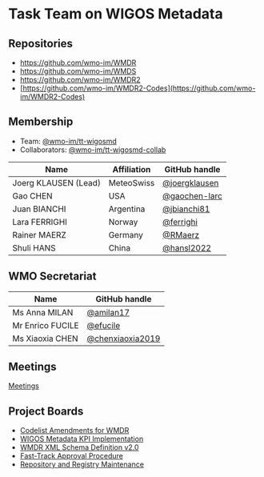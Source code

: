 # Task Team on WIGOS Metadata

## Repositories

*   https://github.com/wmo-im/WMDR
*   https://github.com/wmo-im/WMDS
*   https://github.com/wmo-im/WMDR2
*   [https://github.com/wmo-im/WMDR2-Codes](https://github.com/wmo-im/WMDR2-Codes)

## Membership
* Team: [@wmo-im/tt-wigosmd](https://github.com/orgs/wmo-im/teams/tt-wigosmd)
* Collaborators: [@wmo-im/tt-wigosmd-collab](https://github.com/orgs/wmo-im/teams/tt-wigosmd-collab)

| Name | Affiliation | GitHub handle |
| --- | --- | --- |
| Joerg KLAUSEN (Lead) | MeteoSwiss |[@joergklausen](https://github.com/orgs/wmo-im/people/joergklausen)
| Gao CHEN| USA| [@gaochen-larc](https://github.com/orgs/wmo-im/people/gaochen-larc)
| Juan BIANCHI | Argentina| [@jbianchi81](https://github.com/orgs/wmo-im/people/jbianchi81)
| Lara FERRIGHI | Norway| [@ferrighi](https://github.com/orgs/wmo-im/people/ferrighi)
| Rainer MAERZ | Germany| [@RMaerz](https://github.com/orgs/wmo-im/people/RMaerz)
| Shuli HANS|China| [@hansl2022](https://github.com/orgs/wmo-im/people/hansl2022)

## WMO Secretariat

| Name | GitHub handle |
| --- | --- |
| Ms Anna MILAN |[@amilan17](https://github.com/orgs/wmo-im/people/amilan17) |
| Mr Enrico FUCILE |[@efucile](https://github.com/orgs/wmo-im/people/efucile) |
| Ms Xiaoxia CHEN |[@chenxiaoxia2019](https://github.com/chenxiaoxia2019) |

## Meetings
[Meetings](https://github.com/wmo-im/tt-wigosmd/wiki/Meetings)

## Project Boards
* [Codelist Amendments for WMDR](https://github.com/wmo-im/wmds/projects/6)
* [WIGOS Metadata KPI Implementation](https://github.com/wmo-im/wmdr/projects/3)
* [WMDR XML Schema Definition v2.0](https://github.com/wmo-im/wmdr/projects/1)
* [Fast-Track Approval Procedure](https://github.com/wmo-im/wmds/projects/10)
* [Repository and Registry Maintenance](https://github.com/wmo-im/wmds/projects/9)
